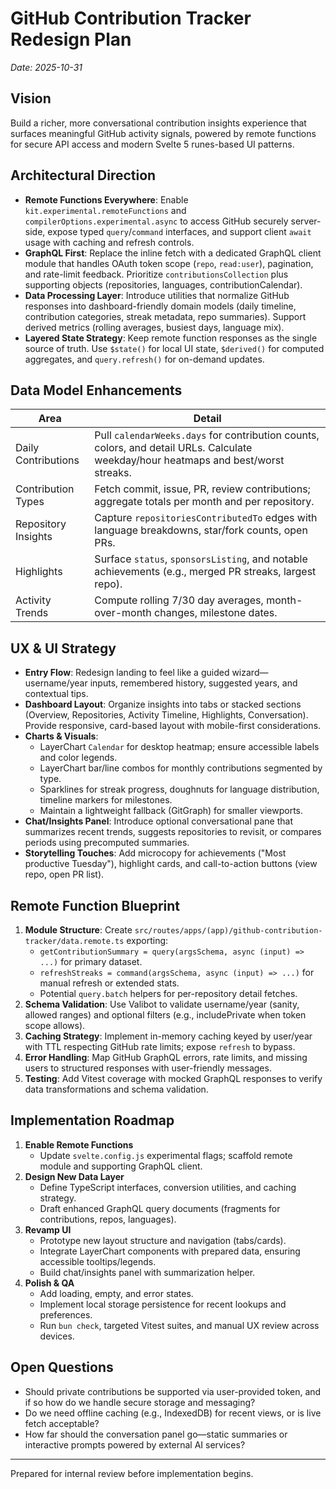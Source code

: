 # GitHub Contribution Tracker Redesign Plan

_Date: 2025-10-31_

## Vision

Build a richer, more conversational contribution insights experience that surfaces meaningful GitHub activity signals, powered by remote functions for secure API access and modern Svelte 5 runes-based UI patterns.

## Architectural Direction

- **Remote Functions Everywhere**: Enable `kit.experimental.remoteFunctions` and `compilerOptions.experimental.async` to access GitHub securely server-side, expose typed `query`/`command` interfaces, and support client `await` usage with caching and refresh controls.
- **GraphQL First**: Replace the inline fetch with a dedicated GraphQL client module that handles OAuth token scope (`repo`, `read:user`), pagination, and rate-limit feedback. Prioritize `contributionsCollection` plus supporting objects (repositories, languages, contributionCalendar).
- **Data Processing Layer**: Introduce utilities that normalize GitHub responses into dashboard-friendly domain models (daily timeline, contribution categories, streak metadata, repo summaries). Support derived metrics (rolling averages, busiest days, language mix).
- **Layered State Strategy**: Keep remote function responses as the single source of truth. Use `$state()` for local UI state, `$derived()` for computed aggregates, and `query.refresh()` for on-demand updates.

## Data Model Enhancements

| Area | Detail |
| --- | --- |
| Daily Contributions | Pull `calendarWeeks.days` for contribution counts, colors, and detail URLs. Calculate weekday/hour heatmaps and best/worst streaks. |
| Contribution Types | Fetch commit, issue, PR, review contributions; aggregate totals per month and per repository. |
| Repository Insights | Capture `repositoriesContributedTo` edges with language breakdowns, star/fork counts, open PRs. |
| Highlights | Surface `status`, `sponsorsListing`, and notable achievements (e.g., merged PR streaks, largest repo). |
| Activity Trends | Compute rolling 7/30 day averages, month-over-month changes, milestone dates. |

## UX & UI Strategy

- **Entry Flow**: Redesign landing to feel like a guided wizard—username/year inputs, remembered history, suggested years, and contextual tips.
- **Dashboard Layout**: Organize insights into tabs or stacked sections (Overview, Repositories, Activity Timeline, Highlights, Conversation). Provide responsive, card-based layout with mobile-first considerations.
- **Charts & Visuals**:
  - LayerChart `Calendar` for desktop heatmap; ensure accessible labels and color legends.
  - LayerChart bar/line combos for monthly contributions segmented by type.
  - Sparklines for streak progress, doughnuts for language distribution, timeline markers for milestones.
  - Maintain a lightweight fallback (GitGraph) for smaller viewports.
- **Chat/Insights Panel**: Introduce optional conversational pane that summarizes recent trends, suggests repositories to revisit, or compares periods using precomputed summaries.
- **Storytelling Touches**: Add microcopy for achievements ("Most productive Tuesday"), highlight cards, and call-to-action buttons (view repo, open PR list).

## Remote Function Blueprint

1. **Module Structure**: Create `src/routes/apps/(app)/github-contribution-tracker/data.remote.ts` exporting:
   - `getContributionSummary = query(argsSchema, async (input) => ...)` for primary dataset.
   - `refreshStreaks = command(argsSchema, async (input) => ...)` for manual refresh or extended stats.
   - Potential `query.batch` helpers for per-repository detail fetches.
2. **Schema Validation**: Use Valibot to validate username/year (sanity, allowed ranges) and optional filters (e.g., includePrivate when token scope allows).
3. **Caching Strategy**: Implement in-memory caching keyed by user/year with TTL respecting GitHub rate limits; expose `refresh` to bypass.
4. **Error Handling**: Map GitHub GraphQL errors, rate limits, and missing users to structured responses with user-friendly messages.
5. **Testing**: Add Vitest coverage with mocked GraphQL responses to verify data transformations and schema validation.

## Implementation Roadmap

1. **Enable Remote Functions**
   - Update `svelte.config.js` experimental flags; scaffold remote module and supporting GraphQL client.
2. **Design New Data Layer**
   - Define TypeScript interfaces, conversion utilities, and caching strategy.
   - Draft enhanced GraphQL query documents (fragments for contributions, repos, languages).
3. **Revamp UI**
   - Prototype new layout structure and navigation (tabs/cards).
   - Integrate LayerChart components with prepared data, ensuring accessible tooltips/legends.
   - Build chat/insights panel with summarization helper.
4. **Polish & QA**
   - Add loading, empty, and error states.
   - Implement local storage persistence for recent lookups and preferences.
   - Run `bun check`, targeted Vitest suites, and manual UX review across devices.

## Open Questions

- Should private contributions be supported via user-provided token, and if so how do we handle secure storage and messaging?
- Do we need offline caching (e.g., IndexedDB) for recent views, or is live fetch acceptable?
- How far should the conversation panel go—static summaries or interactive prompts powered by external AI services?

---
Prepared for internal review before implementation begins.